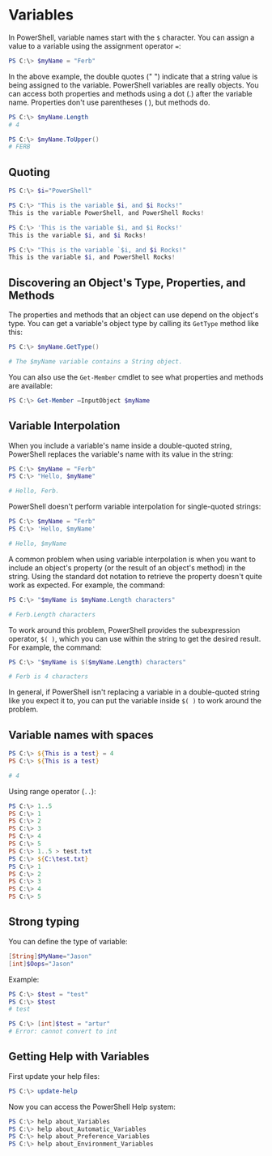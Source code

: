 # Variables

In PowerShell, variable names start with the `$` character. You can assign a value to a variable using the assignment operator `=`:

```powershell
PS C:\> $myName = "Ferb"
```

In the above example, the double quotes (" ") indicate that a string value is being assigned to the variable. PowerShell variables are really objects. You can access both properties and methods using a dot (.) after the variable name. Properties don't use parentheses ( ), but methods do.

```powershell
PS C:\> $myName.Length
# 4

PS C:\> $myName.ToUpper()
# FERB
```

## Quoting

```powershell
PS C:\> $i="PowerShell"

PS C:\> "This is the variable $i, and $i Rocks!"
This is the variable PowerShell, and PowerShell Rocks!

PS C:\> 'This is the variable $i, and $i Rocks!'
This is the variable $i, and $i Rocks!

PS C:\> "This is the variable `$i, and $i Rocks!"
This is the variable $i, and PowerShell Rocks!
```

## Discovering an Object's Type, Properties, and Methods

The properties and methods that an object can use depend on the object's type. You can get a variable's object type by calling its `GetType` method like this:

```powershell
PS C:\> $myName.GetType()

# The $myName variable contains a String object.
````

You can also use the `Get-Member` cmdlet to see what properties and methods are available:

```powershell
PS C:\> Get-Member –InputObject $myName
```

## Variable Interpolation

When you include a variable's name inside a double-quoted string, PowerShell replaces the variable's name with its value in the string:

```powershell
PS C:\> $myName = "Ferb"
PS C:\> "Hello, $myName"

# Hello, Ferb.
```

PowerShell doesn't perform variable interpolation for single-quoted strings:

```powershell
PS C:\> $myName = "Ferb"
PS C:\> 'Hello, $myName'

# Hello, $myName
```

A common problem when using variable interpolation is when you want to include an object's property (or the result of an object's method) in the string. Using the standard dot notation to retrieve the property doesn't quite work as expected. For example, the command:

```powershell
PS C:\> "$myName is $myName.Length characters"

# Ferb.Length characters
```

To work around this problem, PowerShell provides the subexpression operator, `$( )`, which you can use within the string to get the desired result. For example, the command:

```powershell
PS C:\> "$myName is $($myName.Length) characters"

# Ferb is 4 characters
```

In general, if PowerShell isn't replacing a variable in a double-quoted string like you expect it to, you can put the variable inside `$( )` to work around the problem.

## Variable names with spaces

```powershell
PS C:\> ${This is a test} = 4
PS C:\> ${This is a test}

# 4
```

Using range operator (`..`):

```powershell
PS C:\> 1..5
PS C:\> 1
PS C:\> 2
PS C:\> 3
PS C:\> 4
PS C:\> 5
PS C:\> 1..5 > test.txt
PS C:\> ${C:\test.txt}
PS C:\> 1
PS C:\> 2
PS C:\> 3
PS C:\> 4
PS C:\> 5
```

## Strong typing

You can define the type of variable:

```powershell
[String]$MyName="Jason"
[int]$Oops="Jason"
```

Example:

```powershell
PS C:\> $test = "test"
PS C:\> $test
# test

PS C:\> [int]$test = "artur"
# Error: cannot convert to int
```

## Getting Help with Variables

First update your help files:

```powershell
PS C:\> update-help
```

Now you can access the PowerShell Help system:

```powershell
PS C:\> help about_Variables
PS C:\> help about_Automatic_Variables
PS C:\> help about_Preference_Variables
PS C:\> help about_Environment_Variables
```